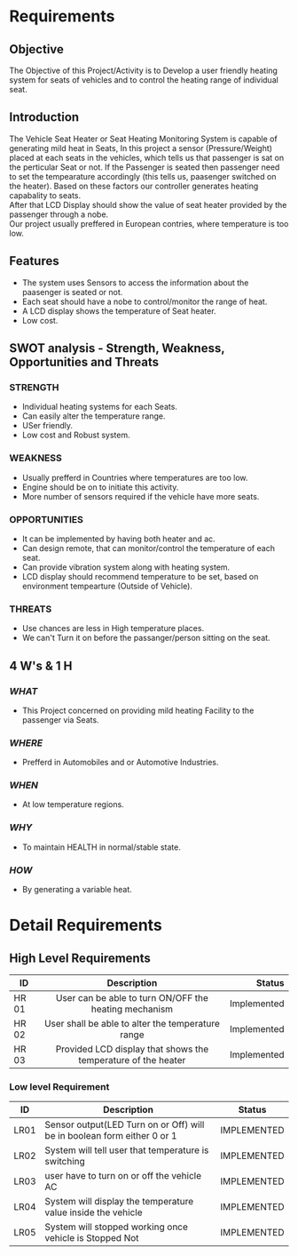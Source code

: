 # Requirements
## Objective
The Objective of this Project/Activity is to Develop a user friendly heating system for seats of vehicles and to control the heating range of individual seat.  
## Introduction
The Vehicle Seat Heater or Seat Heating Monitoring System is capable of generating mild heat in Seats, In this project a sensor (Pressure/Weight) placed at each seats in the vehicles, which tells us that passenger is sat on the perticular Seat or not. If the Passenger is seated  then passenger need to set the tempearature accordingly (this tells us, paasenger switched on the heater). Based on these factors our controller generates heating capabality to seats.<br />
After that LCD Display should show the value of seat heater provided by the passenger through a nobe.<br />
Our project usually preffered in European contries, where temperature is too low.
## Features
+ The system uses Sensors to access the information about the paasenger is seated or not.
+ Each seat should have a nobe to control/monitor the range of heat.
+ A LCD display shows the temperature of Seat heater.
+ Low cost.<br />
## SWOT analysis - Strength, Weakness, Opportunities and Threats
### STRENGTH
+ Individual heating systems for each Seats.
+ Can easily alter the temperature range.
+ USer friendly.
+ Low cost and Robust system.
### WEAKNESS
+ Usually prefferd in Countries where temperatures are too low.
+ Engine should be on to initiate this activity.
+ More number of sensors required if the vehicle have more seats.
### OPPORTUNITIES
+ It can be implemented by having both heater and ac.
+ Can design remote, that can monitor/control the temperature of each seat.
+ Can provide vibration system along with heating system.
+ LCD display should recommend temperature to be set, based on environment tempearture (Outside of Vehicle).
### THREATS
+ Use chances are less in High temperature places.
+ We can't Turn it on before the passanger/person sitting on the seat.

## 4 W's & 1 H
### *WHAT*
+ This Project concerned on providing mild heating Facility to the passenger via Seats.
### *WHERE*
+ Prefferd in Automobiles and or Automotive Industries.
### *WHEN*
+ At low temperature regions.
### *WHY*
+ To maintain HEALTH in normal/stable state.
### *HOW*
+ By generating a variable heat.

# Detail Requirements

## High Level Requirements
| ID        | Description          | Status |
| --------- |:-------------:| -----:|
| HR 01     | User can be able to turn ON/OFF the heating mechanism   | Implemented |
| HR 02     | User shall be able to alter the temperature range    | Implemented |
| HR 03     | Provided LCD display that shows the temperature of the heater   | Implemented |

### Low level Requirement
|ID  |Description		                                                            |Status      |
|----|--------------------------------------------------------------------------|------------|
|LR01|	Sensor output(LED Turn on or Off) will be in boolean form either 0 or 1	| IMPLEMENTED|
|LR02|	System will tell user that temperature is switching		                  | IMPLEMENTED|
|LR03|  user have to turn on or off the vehicle AC		                          | IMPLEMENTED|
|LR04|	System will display the temperature value inside the vehicle		        | IMPLEMENTED|
|LR05|	System will stopped working once vehicle is Stopped		Not               | IMPLEMENTED|



